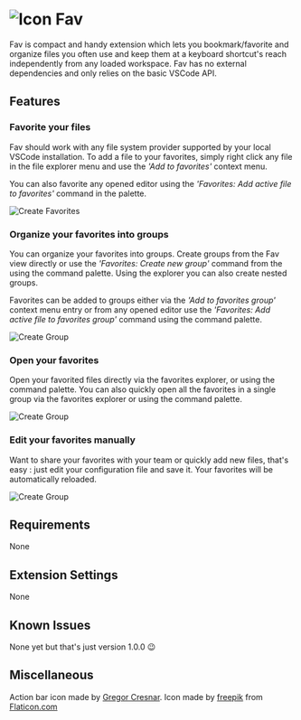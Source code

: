 # ![Icon](https://raw.githubusercontent.com/fredjeck/fav/main/fav_icon.png) Fav

Fav is compact and handy extension which lets you bookmark/favorite and organize files you often use and keep them at a keyboard shortcut's reach independently from any loaded workspace.
Fav has no external dependencies and only relies on the basic VSCode API.

## Features

### Favorite your files

Fav should work with any file system provider supported by your local VSCode installation. To add a file to your favorites, simply right click any file in the file explorer menu and use the *'Add to favorites'* context menu.

You can also favorite any opened editor using the *'Favorites: Add active file to favorites'* command in the palette.

![Create Favorites](https://raw.githubusercontent.com/fredjeck/fav/main/images/add_favorites.gif)

### Organize your favorites into groups

You can organize your favorites into groups. Create groups from the Fav view directly or use the *'Favorites: Create new group'* command from the using the command palette. Using the explorer you can also create nested groups.

Favorites can be added to groups either via the *'Add to favorites group'* context menu entry or from any opened editor use the *'Favorites: Add active file to favorites group'* command using the command palette.

![Create Group](https://raw.githubusercontent.com/fredjeck/fav/main/images/add_group.gif)

### Open your favorites

Open your favorited files directly via the favorites explorer, or using the command palette.
You can also quickly open all the favorites in a single group via the favorites explorer or using the command palette.

![Create Group](https://raw.githubusercontent.com/fredjeck/fav/main/images/open_favorites.gif)

### Edit your favorites manually
Want to share your favorites with your team or quickly add new files, that's easy : just edit your configuration file and save it. Your favorites will be automatically reloaded.

![Create Group](https://raw.githubusercontent.com/fredjeck/fav/main/images/edit_favorites.gif)

## Requirements

None

## Extension Settings

None

## Known Issues

None yet but that's just version 1.0.0 😉

## Miscellaneous

Action bar icon made by [Gregor Cresnar](https://www.flaticon.com/authors/gregor-cresnar).
Icon made by [freepik](https://www.flaticon.com/authors/freepik) from [Flaticon.com](https://www.flaticon.com/)